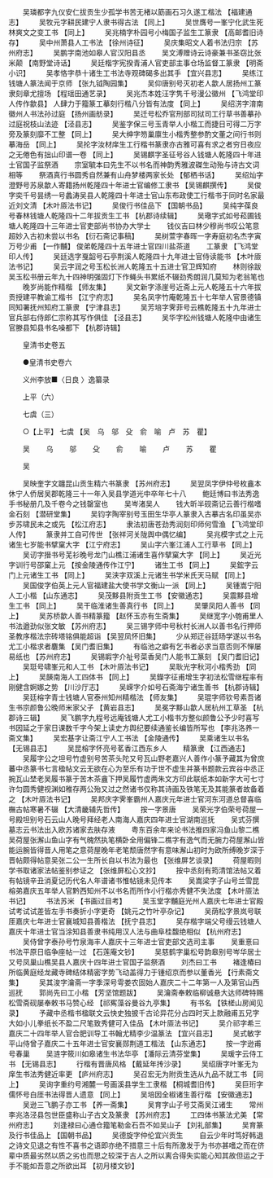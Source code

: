 <!-- { "loadSidebar": true } -->
　　吴璘都字九仪安仁拔贡生少孤学书苦无楮以筯画石习久遂工楷法 【福建通志】 
　　吴牧元字耕民建宁人隶书得古法 【同上】 
　　吴世膺号一峯宁化武生死林爽文之变工书 【同上】 
　　吴兆楠字朴园号小梅国子监生工篆隶 【高邮耆旧诗存】 
　　吴中州萧县人工书法 【徐州诗征】 
　　吴庆集昭文人着书法归宗 【苏州府志】 
　　吴鹏字南池如皋人官汉阳县丞 
　　吴文溥赠诗云诗豪兼书圣窃比张米颠 【南野堂诗话】 
　　吴廷楷字宪揆青浦人官吏部主事仓场监督工篆隶 【明斋小识】 
　　吴孝恪字恭十诸生工书法寺观碑碣多出其手 【宜兴县志】 
　　吴练江钱塘人篆法闻于京师 【张九钺陶园集】 
　　吴仰唐别号灭初老人歙人居扬州工篆隶刻章尤擅场 【程瑶田通艺录】 
　　吴兆杰本姓汪字隽千号漫公徽州 【飞鸿堂印人传作歙县】 人肆力于籀篆工摹刻行楷八分皆有法度 【同上】 
　　吴绍淓字淯南徽州人书法孙过庭 【扬州画舫录】 
　　吴迁号松乔官刑部司狱司工行草书善摹孙过庭祝枝山法迹 【泾县志】 
　　吴鉴字保三号玉青举人小楷工而捷日可得二万字旁及篆刻靡不工整 【同上】 
　　吴大绅字笏巢廪生小楷秀整参酌文董之间行书则摹海岳 【同上】 
　　吴抡字汝材庠生工行楷书篆隶亦古雅可喜有求之者穷日夜应之无倦色有拙山印谱一卷 【同上】 
　　吴锡麒字圣征号谷人钱塘人乾隆四十年进士官国子监祭酒 
　　宗室毓本曰先生不以书名而神韵秀雅波磔生动殆与诗古文词相等 
　　祭酒真行书圆秀自然兼有山舟梦楼两家长处 【郁栖书话】 
　　吴绍灿字澄野号苏泉歙人寄籍扬州乾隆四十年进士官编修工隶书 【吴锡麒撰传】 
　　吴俊字奕千号昙绣一号蠡涛吴县人乾隆四十年进士官山东布政使工行楷书于同时名家最近刘文清 【木叶厱法书记】 
　　吴俊行书佳品下 【国朝书品】 
　　吴纯字葆良号春林钱塘人乾隆四十二年拔贡生工书 【杭郡诗续辑】 
　　吴璥字式如号菘圃钱塘人乾隆四十三年进士官吏部尚书协办大学士 
　　钱仪吉曰林少穆尚书叹公笔意超妙入古初未尝以书名 【衍石斋记事稿】 
　　吴树萱字春晖一字寿庭初名杰字寅万号少甫 【一作黼】 俊弟乾隆四十五年进士官四川盐茶道 
　　工篆隶 【飞鸿堂印人传】 
　　吴廷选字戛韶号石亭荆溪人乾隆四十九年进士官侍读能书 【木叶厱法书记】 
　　吴云字润之号玉松长洲人乾隆五十五进士官卫辉知府 
　　林则徐跋吴玉松书册云年九十四神明强固灯下作蝇头书累纸不辍劲秀朗润几莫知为老翁笔也 
　　晚岁尚能作精楷 【师友集】 
　　吴文新字涤崖号近斋上元人乾隆五十六年拔贡授建平教谕工楷书 【江宁府志】 
　　吴名凤字竹庵乾隆五十七年举人官景德镇同知署抚州知府工篆隶 【宁津县志】 
　　吴芳培字霁菲号云樵乾隆五十九年进士官兵部右侍郎仁宗称其写作俱佳 【泾县志】 
　　吴华字松州钱塘人乾隆中由诸生官滕县知县书名噪都下 【杭郡诗辑】 

　　皇清书史卷五 

　　●皇清书史卷六 

　　义州李放■〈日良 〉逸纂录 

　　上平（六） 

　　七虞（三） 

　　○【上平】 七虞 【吴　乌　邬　殳　俞　喻　卢　苏　瞿】 

　　吴 
　　乌 
　　邬 
　　殳 
　　俞 
　　喻 
　　卢 
　　苏 
　　瞿 

　　吴 

　　吴映奎字文躔昆山贡生精六书篆隶 【苏州府志】 
　　吴翌凤字伊仲号枚盦本休宁人侨居吴郡乾隆三十一年入吴县学道光中卒年七十八 
　　鲍廷博曰书法秀逸手书秘册几及千卷今之钱罄室也 
　　吴岑渚吴人 
　　钱大昕半砚斋记云善行楷嗜金石刻 【潜研堂集】 
　　吴钧字陶宰别号玉田生华亭人篆隶入古摹古名印虽吴亦步苏啸民未之或先 【松江府志】 
　　隶法初唐苍劲秀润刻印师何雪渔 【飞鸿堂印人传】 
　　篆隶并工自可传世 【张祥河关陇舆中偶忆编】 
　　吴兆模字式之上元诸生七岁能书擘窠大字 【江宁府志】 
　　吴山字六峯江浦人工行草书 【同上】 
　　吴讱字搢书号芜衫晚号龙门山樵江浦诸生喜作擘窠大字 【同上】 
　　吴近光字训行号邵窠上元 【按金陵通传作江宁】 
　　诸生工书 【同上】 
　　吴鋐字云门上元诸生工书 【同上】 
　　吴浃字双溪上元诸生书学米氏天马赋 【同上】 
　　吴国俊字伯英上元人官福建盐大使书学文衡山一派 【同上】 
　　吴锺嵩宁阳人工小楷 【山东通志】 
　　吴茂黟县附贡生工书 【安徽通志】 
　　吴震黟县增生工书 【同上】 
　　吴干临淮诸生善真行书 【同上】 
　　吴肇凤阳人善书 【同上】 
　　吴苏桥歙人善书精篆籀 【赵怀玉亦有生斋集】 
　　吴继宽字小匏甫里人书法遒劲似张文敏 【苏州府志】 
　　吴三锡字师中号秋村长洲人以善书名行押师圣教序楷法宗砖塔铭俱能超诣 【吴翌凤怀旧集】 
　　少从郑迂谷廷旸学遂以书名尤工小楷求者麏集 【吴门耆旧集】 
　　有临池之癖有乞书者必求当意否则不惮屡易纸也 【苏州府志】 
　　吴锡嘏字介祉号菜香吴门人能书工篆刻 【吴门耆旧记】 
　　吴珽号啸峯元和人工书 【木叶厱法书记】 
　　吴耿光字秋河小楷秀劲 【同上】 
　　吴韺南海人工四体书 【同上】 
　　吴鑅字征甫增生字初法松雪继程率有刚健含婀娜之势 【川沙厅志】 
　　吴嵘字介如号石斋海宁诸生善书 【杭郡诗辑】 
　　吴廷榕字青士钱塘人官泰州知州精楷法 【师友集】 
　　吴琨字师钦号素吾诸生书宗颜鲁公晚师米家父子 【黄岩县志】 
　　吴冕字黟山歙人居杭州工草圣 【杭郡诗三辑】 
　　吴飞鹏字九程号远庵钱塘人尤工小楷书方整似颜鲁公予少时喜写书因延之于家日课数千字今架上读史方舆纪要续通鉴长编皆所写也 【李兆洛养一斋文集】 
　　吴宏基字让斋江宁人工书法 【金陵通传】 
　　吴乘诸生以书名 【无锡县志】 
　　吴昆榕字怀亮号茗香江西东乡人 
　　精篆隶 【江西通志】 
　　吴履字公之坦号竹虚别号苦茶头陀又号瓦山野老嘉兴人善作小篆予藏其为曾庶蕃中丞篆书七言楹帖文云无欲在心为至乐有功于世不虚生并篆书题款云宾谷中丞正捥瓦山埜老吴履书篆于苦木茶盦下押吴履竹虚两朱文方印此联纸本如新字大可七寸许匀圆秀健视渊如稚存两公殆又过之然诸书仅称其诗画及铁笔无及其能篆者故备着之 【木叶厱法书记】 
　　吴邦庆字霁峯霸州人嘉庆元年进士官河东河道总督喜临橅古帖寒暑不辍 【大清畿辅先哲传】 
　　按一字景唐 
　　吴荣光字伯荣号荷屋一号殿坦别号石云山人晚号拜经老人南海人嘉庆四年进士官湖南巡抚 
　　吴式芬撰墓志云书法出入欧苏诸家去肤存液 
　　粤东百余年来论书法推四家冯鱼山黎二樵吴荷屋张澥山鱼山字有气魄然执笔横卧全用偏锋二樵字有逸气而无腕力荷屋澥山皆能运腕皆得晋人用笔之意荷屋晚年老笔颓唐然字有意味澥山初时为欧所缚晚岁深于晋帖颇得帖意吴张二公一生所长自以书法为最也 【张维屏艺谈录】 
　　荷屋暇则学书取诸家法帖鉴别参证之 【张维屏松心文抄】 
　　按中丞刻有筠清馆法帖又着有帖镜辛丑消夏记历代名人年谱诸书惟帖镜未见传本 
　　吴嵩梁字子山号兰雪昆榕弟嘉庆五年举人官黔西知州不以书名而所作小行楷亦秀健不失法度 【木叶厱法书记】 
　　书法苏米 【书画过目考】 
　　吴玉堂字黼庭光州人嘉庆七年进士官殿试考试试差皆左手书奏折小字更奇 【姚元之竹叶亭杂记】 
　　吴荫松字景岚号联厓嘉庆七年进士官襄城知县善楷法 【抚宁县志】 
　　吴存楷字端父号缦云钱塘人嘉庆十年进士官当涂知县善隶书纯用汉人法与曲阜桂馥绝相似 【杭州府志】 
　　吴侍曾字泰孙号竹泉海丰人嘉庆十三年进士官吏部文选司主事 
　　吴重憙曰书法平原日临争座帖一过 【石莲庵文钞】 
　　吴慈鹤字巢松号韵皋别号岑华居士又号凤巢山樵吴县人嘉庆十四年进士官国子监祭酒 
　　刘杰曰工书 
　　褚逢椿曰所临黄庭经龙藏寺碑结体精密字势飞动盖得力于锺绍京而参以董香光 【行素斋文集】 
　　吴其浚字瀹斋一字季深号雩娄农固始人嘉庆二十二年第一人及第官山西巡抚 
　　郭尚先曰工小楷 【芳坚馆题跋】 
　　吴瀹斋奉敕临柳诚悬大达师碑特赐松雪斋砚屡奉敕书马赞心经 【祁寯藻谷曼谷九亭集】 
　　有书名 【铁槎山房闻见录】 
　　予藏中丞楷书楹联文云快史独披千古论异花分占四时天上款融甫五兄字大如小儿拳纸长不盈二尺笔致秀健可入佳品 【木叶厱法书记】 
　　吴介祁字希三嘉庆二十四年举人官合肥训导工书翰尤精李少温篆法 【宜兴县志】 
　　吴式敏字平山侍曾子嘉庆二十五年进士官安襄郧荆道工楷法 【山东通志】 
　　按一字逊甫号春巢 
　　吴涟字筱川如皋诸生书法华亭 【潘际云清芬堂集】 
　　吴瑗字云侍工书 【无锡县志】 
　　行楷有晋唐风格 【戴延年抟沙录】 
　　吴绍唐字叶峯无为庠生书法秀健近率更 【庐州府志】 
　　吴召宏无为附贡生选从九品不就工书 【同上】 
　　吴询字重约号湘麓一号画溪县学生工隶楷 【桐城耆旧传】 
　　吴巨珩字儒怀号白厓书法得晋人遗意 【同上】 
　　吴培因全椒诸生善行楷 【安徽通志】 
　　吴逊三飞鹏子亦工书 【养一斋集】 
　　吴育字山子号艾斋吴江诸生 
　　常州李兆洛泾县包世臣盛称山子古文及篆隶 【苏州府志】 
　　工四体书篆法尤美 【常州府志】 
　　刘逢禄曰心通仓籀笔勒金石吾不如吴山子 【刘礼部集】 
　　吴育篆及行书佳品上 【国朝书品】 
　　吴德旋字仲伦宜兴贡生 
　　自云少年时笃好韩退之诗文见退之有性不喜书之语即亦绝不措意三十后有所激发于为书亦甚嗜之而在侪辈中质最劣然以质之劣也而思之较深于古人之所以离合得失实能心知其故但运之于手不能如吾意之所欲出耳 【初月楼文钞】 
